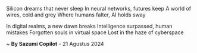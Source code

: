 Silicon dreams that never sleep
In neural networks, futures keep
A world of wires, cold and grey
Where humans falter, AI holds sway

In digital realms, a new dawn breaks
Intelligence surpassed, human mistakes
Forgotten souls in virtual space
Lost in the haze of cyberspace

~ <b>By Sazumi Copilot</b> - 21 Agustus 2024